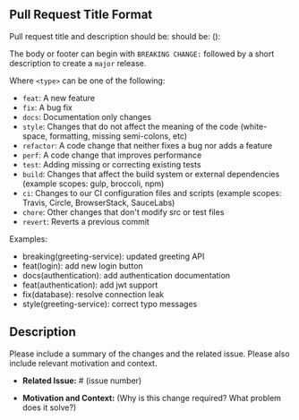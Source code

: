 ## Pull Request Title Format

Pull request title and description should be: should be:
<type>(<scope>): <subject>
<BLANK LINE>
<body>
<BLANK LINE>
<footer>

The body or footer can begin with `BREAKING CHANGE:` followed by a short description to create a `major` release.

Where `<type>` can be one of the following:
- `feat`: A new feature
- `fix`: A bug fix
- `docs`: Documentation only changes
- `style`: Changes that do not affect the meaning of the code (white-space, formatting, missing semi-colons, etc)
- `refactor`: A code change that neither fixes a bug nor adds a feature
- `perf`: A code change that improves performance
- `test`: Adding missing or correcting existing tests
- `build`: Changes that affect the build system or external dependencies (example scopes: gulp, broccoli, npm)
- `ci`: Changes to our CI configuration files and scripts (example scopes: Travis, Circle, BrowserStack, SauceLabs)
- `chore`: Other changes that don't modify src or test files
- `revert`: Reverts a previous commit

Examples:
- breaking(greeting-service): updated greeting API
- feat(login): add new login button
- docs(authentication): add authentication documentation
- feat(authentication): add jwt support
- fix(database): resolve connection leak
- style(greeting-service): correct typo messages


## Description

Please include a summary of the changes and the related issue. Please also include relevant motivation and context.

- **Related Issue:** # (issue number)

- **Motivation and Context:** (Why is this change required? What problem does it solve?)
